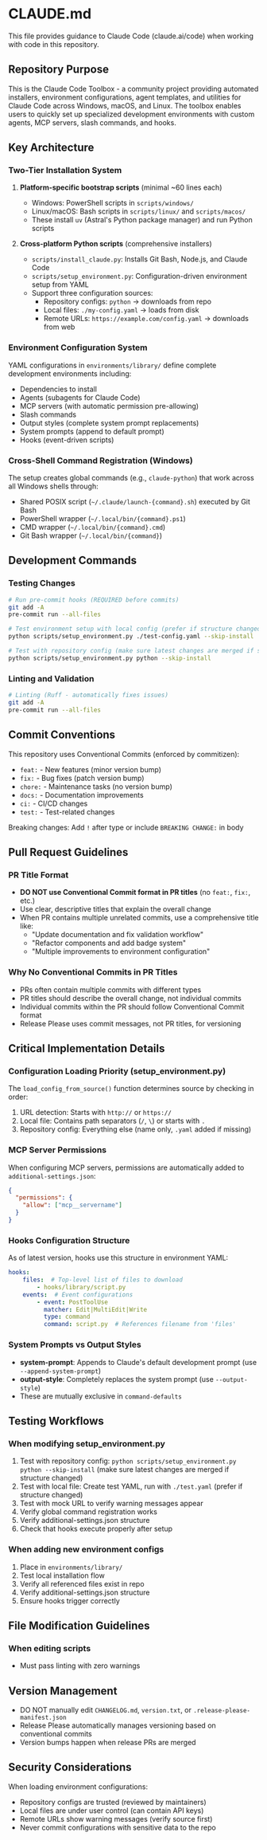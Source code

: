 # CLAUDE.md

This file provides guidance to Claude Code (claude.ai/code) when working with code in this repository.

## Repository Purpose

This is the Claude Code Toolbox - a community project providing automated installers, environment configurations, agent templates, and utilities for Claude Code across Windows, macOS, and Linux. The toolbox enables users to quickly set up specialized development environments with custom agents, MCP servers, slash commands, and hooks.

## Key Architecture

### Two-Tier Installation System

1. **Platform-specific bootstrap scripts** (minimal ~60 lines each)
   - Windows: PowerShell scripts in `scripts/windows/`
   - Linux/macOS: Bash scripts in `scripts/linux/` and `scripts/macos/`
   - These install `uv` (Astral's Python package manager) and run Python scripts

2. **Cross-platform Python scripts** (comprehensive installers)
   - `scripts/install_claude.py`: Installs Git Bash, Node.js, and Claude Code
   - `scripts/setup_environment.py`: Configuration-driven environment setup from YAML
   - Support three configuration sources:
     - Repository configs: `python` → downloads from repo
     - Local files: `./my-config.yaml` → loads from disk
     - Remote URLs: `https://example.com/config.yaml` → downloads from web

### Environment Configuration System

YAML configurations in `environments/library/` define complete development environments including:
- Dependencies to install
- Agents (subagents for Claude Code)
- MCP servers (with automatic permission pre-allowing)
- Slash commands
- Output styles (complete system prompt replacements)
- System prompts (append to default prompt)
- Hooks (event-driven scripts)

### Cross-Shell Command Registration (Windows)

The setup creates global commands (e.g., `claude-python`) that work across all Windows shells through:
- Shared POSIX script (`~/.claude/launch-{command}.sh`) executed by Git Bash
- PowerShell wrapper (`~/.local/bin/{command}.ps1`)
- CMD wrapper (`~/.local/bin/{command}.cmd`)
- Git Bash wrapper (`~/.local/bin/{command}`)

## Development Commands

### Testing Changes
```bash
# Run pre-commit hooks (REQUIRED before commits)
git add -A
pre-commit run --all-files

# Test environment setup with local config (prefer if structure changed)
python scripts/setup_environment.py ./test-config.yaml --skip-install

# Test with repository config (make sure latest changes are merged if structure changed)
python scripts/setup_environment.py python --skip-install
```

### Linting and Validation
```bash
# Linting (Ruff - automatically fixes issues)
git add -A
pre-commit run --all-files
```

## Commit Conventions

This repository uses Conventional Commits (enforced by commitizen):
- `feat:` - New features (minor version bump)
- `fix:` - Bug fixes (patch version bump)
- `chore:` - Maintenance tasks (no version bump)
- `docs:` - Documentation improvements
- `ci:` - CI/CD changes
- `test:` - Test-related changes

Breaking changes: Add `!` after type or include `BREAKING CHANGE:` in body

## Pull Request Guidelines

### PR Title Format
- **DO NOT use Conventional Commit format in PR titles** (no `feat:`, `fix:`, etc.)
- Use clear, descriptive titles that explain the overall change
- When PR contains multiple unrelated commits, use a comprehensive title like:
  - "Update documentation and fix validation workflow"
  - "Refactor components and add badge system"
  - "Multiple improvements to environment configuration"

### Why No Conventional Commits in PR Titles
- PRs often contain multiple commits with different types
- PR titles should describe the overall change, not individual commits
- Individual commits within the PR should follow Conventional Commit format
- Release Please uses commit messages, not PR titles, for versioning

## Critical Implementation Details

### Configuration Loading Priority (setup_environment.py)

The `load_config_from_source()` function determines source by checking in order:
1. URL detection: Starts with `http://` or `https://`
2. Local file: Contains path separators (`/`, `\`) or starts with `.`
3. Repository config: Everything else (name only, `.yaml` added if missing)

### MCP Server Permissions

When configuring MCP servers, permissions are automatically added to `additional-settings.json`:
```json
{
  "permissions": {
    "allow": ["mcp__servername"]
  }
}
```

### Hooks Configuration Structure

As of latest version, hooks use this structure in environment YAML:
```yaml
hooks:
    files:  # Top-level list of files to download
        - hooks/library/script.py
    events:  # Event configurations
        - event: PostToolUse
          matcher: Edit|MultiEdit|Write
          type: command
          command: script.py  # References filename from 'files'
```

### System Prompts vs Output Styles

- **system-prompt**: Appends to Claude's default development prompt (use `--append-system-prompt`)
- **output-style**: Completely replaces the system prompt (use `--output-style`)
- These are mutually exclusive in `command-defaults`

## Testing Workflows

### When modifying setup_environment.py
1. Test with repository config: `python scripts/setup_environment.py python --skip-install` (make sure latest changes are merged if structure changed)
2. Test with local file: Create test YAML, run with `./test.yaml` (prefer if structure changed)
3. Test with mock URL to verify warning messages appear
4. Verify global command registration works
5. Verify additional-settings.json structure
6. Check that hooks execute properly after setup

### When adding new environment configs
1. Place in `environments/library/`
2. Test local installation flow
3. Verify all referenced files exist in repo
4. Verify additional-settings.json structure
5. Ensure hooks trigger correctly

## File Modification Guidelines

### When editing scripts
- Must pass linting with zero warnings

## Version Management

- DO NOT manually edit `CHANGELOG.md`, `version.txt`, or `.release-please-manifest.json`
- Release Please automatically manages versioning based on conventional commits
- Version bumps happen when release PRs are merged

## Security Considerations

When loading environment configurations:
- Repository configs are trusted (reviewed by maintainers)
- Local files are under user control (can contain API keys)
- Remote URLs show warning messages (verify source first)
- Never commit configurations with sensitive data to the repo
